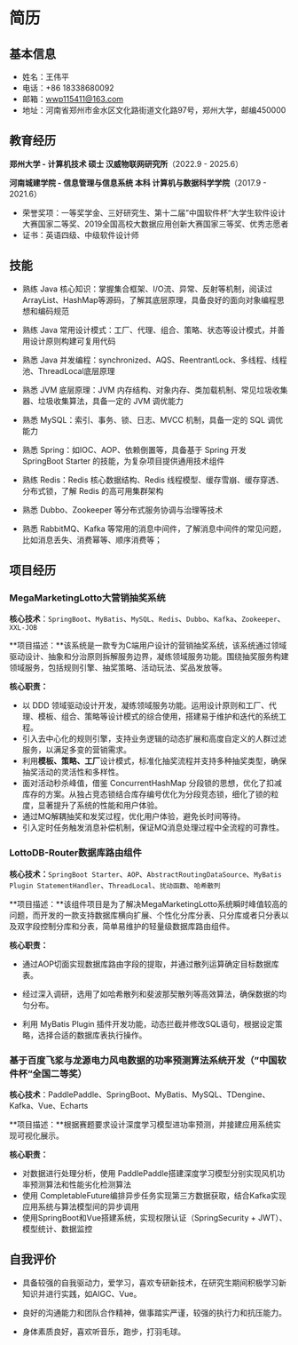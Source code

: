 # 简历

## 基本信息

- 姓名：王伟平
- 电话：+86 18338680092
- 邮箱：wwp115411@163.com
- 地址：河南省郑州市金水区文化路街道文化路97号，郑州大学，邮编450000

## 教育经历

**郑州大学 - 计算机技术 硕士 汉威物联网研究所**（2022.9 - 2025.6）

**河南城建学院 - 信息管理与信息系统 本科 计算机与数据科学学院**（2017.9 - 2021.6）

- 荣誉奖项：一等奖学金、三好研究生、第十二届”中国软件杯“大学生软件设计大赛国家二等奖、2019全国高校大数据应用创新大赛国家三等奖、优秀志愿者
- 证书：英语四级、中级软件设计师

## 技能

- 熟练 Java 核心知识：掌握集合框架、I/O流、异常、反射等机制，阅读过ArrayList、HashMap等源码，了解其底层原理，具备良好的面向对象编程思想和编码规范
- 熟练 Java 常用设计模式：工厂、代理、组合、策略、状态等设计模式，并善用设计原则构建可复用代码
- 熟悉 Java 并发编程：synchronized、AQS、ReentrantLock、多线程、线程池、ThreadLocal底层原理
- 熟悉 JVM 底层原理：JVM 内存结构、对象内存、类加载机制、常⻅垃圾收集器、垃圾收集算法，具备⼀定的 JVM 调优能⼒

- 熟悉 MySQL：索引、事务、锁、日志、MVCC 机制，具备⼀定的 SQL 调优能⼒

- 熟悉 Spring：如IOC、AOP、依赖倒置等，具备基于 Spring 开发 SpringBoot Starter 的技能，为复杂项目提供通用技术组件
- 熟练 Redis：Redis 核⼼数据结构、Redis 线程模型、缓存雪崩、缓存穿透、分布式锁，了解 Redis 的⾼可⽤集群架构
- 熟悉 Dubbo、Zookeeper 等分布式服务协调与治理等技术
- 熟悉 RabbitMQ、Kafka 等常用的消息中间件，了解消息中间件的常见问题，比如消息丢失、消费幂等、顺序消费等；

## 项目经历

### MegaMarketingLotto大营销抽奖系统

**核心技术**：`SpringBoot`、`MyBatis`、`MySQL`、`Redis`、`Dubbo`、`Kafka`、`Zookeeper`、`XXL-JOB`

**项目描述：**该系统是一款专为C端用户设计的营销抽奖系统，该系统通过领域驱动设计、抽象和分治原则拆解服务边界，凝练领域服务功能。围绕抽奖服务构建领域服务，包括规则引擎、抽奖策略、活动玩法、奖品发放等。

**核心职责：**

- 以 DDD 领域驱动设计开发，凝练领域服务功能。运用设计原则和工厂、代理、模板、组合、策略等设计模式的综合使用，搭建易于维护和迭代的系统工程。
- 引入去中心化的规则引擎，支持业务逻辑的动态扩展和高度自定义的人群过滤服务，以满足多变的营销需求。
- 利用**模板、策略、工厂**设计模式，标准化抽奖流程并支持多种抽奖类型，确保抽奖活动的灵活性和多样性。
- 面对活动秒杀峰值，借鉴 ConcurrentHashMap 分段锁的思想，优化了扣减库存的方案。从独占竞态锁结合库存编号优化为分段竞态锁，细化了锁的粒度，显著提升了系统的性能和用户体验。
- 通过MQ解耦抽奖和发奖过程，优化用户体验，避免长时间等待。
- 引入定时任务触发消息补偿机制，保证MQ消息处理过程中全流程的可靠性。

### LottoDB-Router数据库路由组件

**核心技术：**`SpringBoot Starter`、`AOP`、`AbstractRoutingDataSource`、`MyBatis Plugin StatementHandler`、`ThreadLocal`、`扰动函数`、`哈希散列`

**项目描述：**该组件项目是为了解决MegaMarketingLotto系统瞬时峰值较高的问题，而开发的一款支持数据库横向扩展、个性化分库分表、只分库或者只分表以及双字段控制分库和分表，简单易维护的轻量级数据库路由组件。

**核心职责：** 

- 通过AOP切面实现数据库路由字段的提取，并通过散列运算确定目标数据库表。 

- 经过深入调研，选用了如哈希散列和斐波那契散列等高效算法，确保数据的均匀分布。

- 利用 MyBatis Plugin 插件开发功能，动态拦截并修改SQL语句，根据设定策略，选择合适的数据库表执行操作。

### 基于百度飞浆与龙源电力风电数据的功率预测算法系统开发（”中国软件杯“全国二等奖）

**核心技术**：PaddlePaddle、SpringBoot、MyBatis、MySQL、TDengine、Kafka、Vue、Echarts

**项目描述：**根据赛题要求设计深度学习模型进功率预测，并接建应用系统实现可视化展示。

**核心职责：**

- 对数据进行处理分析，使用 PaddlePaddle搭建深度学习模型分别实现风机功率预测算法和性能劣化检测算法
- 使用 CompletableFuture编排异步任务实现第三方数据获取，结合Kafka实现应用系统与算法模型间的异步调用
- 使用SpringBoot和Vue搭建系统，实现权限认证（SpringSecurity + JWT）、模型统计、数据监控

## 自我评价

- 具备较强的自我驱动力，爱学习，喜欢专研新技术，在研究生期间积极学习新知识并进行实践，如AIGC、Vue。

- 良好的沟通能力和团队合作精神，做事踏实严谨，较强的执行力和抗压能力。

- 身体素质良好，喜欢听音乐，跑步，打羽毛球。

